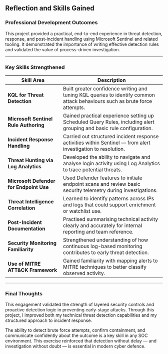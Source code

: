 ## Reflection and Skills Gained

### Professional Development Outcomes

This project provided a practical, end-to-end experience in threat detection, response, and post-incident handling using Microsoft Sentinel and related tooling. It demonstrated the importance of writing effective detection rules and validated the value of process-driven investigation.

---

### Key Skills Strengthened


| Skill Area                           | Description                                                                                                 |
|-------------------------------------|-------------------------------------------------------------------------------------------------------------|
| **KQL for Threat Detection**         | Built greater confidence writing and tuning KQL queries to identify common attack behaviours such as brute force attempts. |
| **Microsoft Sentinel Rule Authoring**| Gained practical experience setting up Scheduled Query Rules, including alert grouping and basic rule configuration. |
| **Incident Response Handling**       | Carried out structured incident response activities within Sentinel — from alert investigation to resolution. |
| **Threat Hunting via Log Analytics** | Developed the ability to navigate and analyse login activity using Log Analytics to trace potential threats. |
| **Microsoft Defender for Endpoint Use** | Used Defender features to initiate endpoint scans and review basic security telemetry during investigations. |
| **Threat Intelligence Correlation**  | Learned to identify patterns across IPs and logs that could support enrichment or watchlist use.            |
| **Post-Incident Documentation**      | Practised summarising technical activity clearly and accurately for internal reporting and team reference.  |
| **Security Monitoring Familiarity**  | Strengthened understanding of how continuous log-based monitoring contributes to early threat detection.     |
| **Use of MITRE ATT&CK Framework**    | Gained familiarity with mapping alerts to MITRE techniques to better classify observed activity.             |

---

### Final Thoughts

This engagement validated the strength of layered security controls and proactive detection logic in preventing early-stage attacks. Through this project, I improved both my technical threat detection capabilities and my structured approach to incident response.

The ability to detect brute force attempts, confirm containment, and communicate confidently about the outcome is a key skill in any SOC environment. This exercise reinforced that detection without delay — and investigation without doubt — is essential in modern cyber defence.

